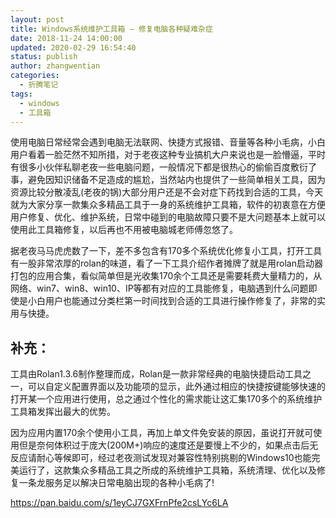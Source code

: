 ```yaml
---
layout: post
title: Windows系统维护工具箱 — 修复电脑各种疑难杂症
date: 2018-11-24 14:00:00
updated: 2020-02-29 16:54:40
status: publish
author: zhangwentian
categories: 
  - 折腾笔记
tags: 
  - windows
  - 工具箱
---
```



使用电脑日常经常会遇到电脑无法联网、快捷方式报错、音量等各种小毛病，小白用户看着一脸茫然不知所措，对于老夜这种专业搞机大户来说也是一脸懵逼，平时有很多小伙伴私聊老夜一些电脑问题，一般情况下都是很热心的偷偷百度敷衍了事，避免因知识储备不足造成的尴尬，当然站内也提供了一些简单相关工具，因为资源比较分散凌乱(老夜的锅)大部分用户还是不会对症下药找到合适的工具，今天就为大家分享一款集众多精品工具于一身的系统维护工具箱，软件的初衷意在方便用户修复、优化、维护系统，日常中碰到的电脑故障只要不是大问题基本上就可以使用此工具箱修复，以后再也不用被电脑城老师傅忽悠了。

据老夜马马虎虎数了一下，差不多包含有170多个系统优化修复小工具，打开工具有一股非常浓厚的rolan的味道，看了一下工具介绍作者摊牌了就是用rolan启动器打包的应用合集，看似简单但是光收集170余个工具还是需要耗费大量精力的，从网络、win7、win8、win10、IP等都有对应的工具能修复，电脑遇到什么问题即使是小白用户也能通过分类栏第一时间找到合适的工具进行操作修复了，非常的实用与快捷。

补充：
---

工具由Rolan1.3.6制作整理而成，Rolan是一款非常经典的电脑快捷启动工具之一，可以自定义配置界面以及功能项的显示，此外通过相应的快捷按键能够快速的打开某一个应用进行使用，总之通过个性化的需求能让这汇集170多个的系统维护工具箱发挥出最大的优势。

因为应用内置170余个使用小工具，再加上单文件免安装的原因，虽说打开就可使用但是奈何体积过于庞大(200M+)响应的速度还是要慢上不少的，如果点击后无反应请耐心等候即可，经过老夜测试发现对兼容性特别挑剔的Windows10也能完美运行了，这款集众多精品工具之所成的系统维护工具箱，系统清理、优化以及修复一条龙服务足以解决日常电脑出现的各种小毛病了!

  
https://pan.baidu.com/s/1eyCJ7GXFrnPfe2csLYc6LA